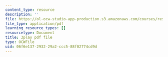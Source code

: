 ```yaml
---
content_type: resource
description: ''
file: https://ol-ocw-studio-app-production.s3.amazonaws.com/courses/res-18-005-highlights-of-calculus-spring-2010/06f6e137293229a2ccc588f02774cd9d_U0xlKuFqCuI.pdf
file_type: application/pdf
learning_resource_types: []
resourcetype: Document
title: 3play pdf file
type: OCWFile
uid: 06f6e137-2932-29a2-ccc5-88f02774cd9d
---
```

